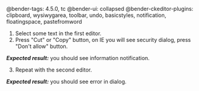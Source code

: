 @bender-tags: 4.5.0, tc
@bender-ui: collapsed
@bender-ckeditor-plugins: clipboard, wysiwygarea, toolbar, undo, basicstyles, notification, floatingspace, pastefromword

 1. Select some text in the first editor.
 2. Press "Cut" or "Copy" button, on IE you will see security dialog, press "Don't allow" button.

***Expected result:*** you should see information notification.

 3. Repeat with the second editor.

***Expected result:*** you should see error in dialog.